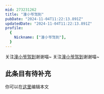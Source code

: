 ```yaml
---
mid: 273231262
title: "潼小爷驾到"
pubDate: "2024-11-04T11:22:13.891Z"
updatedDate: "2024-11-04T11:22:13.891Z"
profile:
  {
    Nickname: ["潼小爷驾到"],
  }
---
```


关注[潼小爷驾到](https://space.bilibili.com/273231262)谢谢喵~ 关注[潼小爷驾到](https://space.bilibili.com/273231262)谢谢喵~

## 此条目有待补充
你可以在[这里](https://github.com/Yuhanawa/VTuber.ICU/edit/master/src/content/v/潼小爷驾到/index.md)编辑本文
